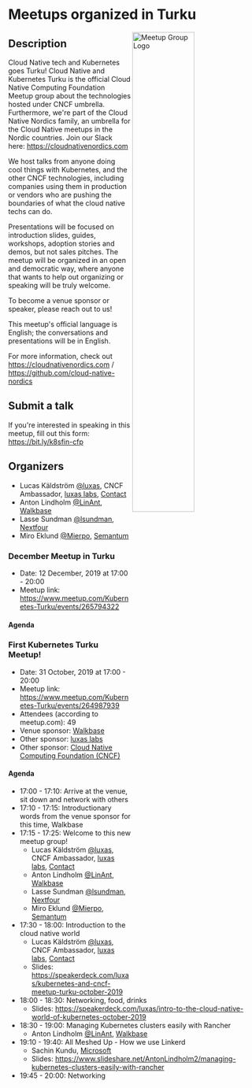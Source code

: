 # Meetups organized in Turku

<img width="50%" align="right" alt="Meetup Group Logo" src="https://secure.meetupstatic.com/photos/event/a/1/b/d/highres_485021405.jpeg">

## Description

<p>Cloud Native tech and Kubernetes goes Turku! Cloud Native and Kubernetes Turku is the official Cloud Native Computing Foundation Meetup group about the technologies hosted under CNCF umbrella. Furthermore, we're part of the Cloud Native Nordics family, an umbrella for the Cloud Native meetups in the Nordic countries. Join our Slack here: <a href="https://cloudnativenordics.com" class="linkified">https://cloudnativenordics.com</a></p> 
<p>We host talks from anyone doing cool things with Kubernetes, and the other CNCF technologies, including companies using them in production or vendors who are pushing the boundaries of what the cloud native techs can do.</p> 
<p>Presentations will be focused on introduction slides, guides, workshops, adoption stories and demos, but not sales pitches. The meetup will be organized in an open and democratic way, where anyone that wants to help out organizing or speaking will be truly welcome.</p> 
<p>To become a venue sponsor or speaker, please reach out to us!</p> 
<p>This meetup's official language is English; the conversations and presentations will be in English.</p> 
<p>For more information, check out <a href="https://cloudnativenordics.com" class="linkified">https://cloudnativenordics.com</a> / <a href="https://github.com/cloud-native-nordics" class="linkified">https://github.com/cloud-native-nordics</a></p>

## Submit a talk

If you're interested in speaking in this meetup, fill out this form: https://bit.ly/k8sfin-cfp

## Organizers

- Lucas Käldström [@luxas](https://github.com/luxas), CNCF Ambassador, [luxas labs](https://luxaslabs.com), [Contact](https://www.cncf.io/speaker/luxas)
- Anton Lindholm [@LinAnt](https://github.com/LinAnt), [Walkbase](https://www.walkbase.com/)
- Lasse Sundman [@lsundman](https://github.com/lsundman), [Nextfour](https://www.nextfour.com/)
- Miro Eklund [@Mierpo](https://github.com/Mierpo), [Semantum](https://www.semantum.fi)

### December Meetup in Turku

- Date: 12 December, 2019 at 17:00 - 20:00
- Meetup link: https://www.meetup.com/Kubernetes-Turku/events/265794322

#### Agenda


### First Kubernetes Turku Meetup!

- Date: 31 October, 2019 at 17:00 - 20:00
- Meetup link: https://www.meetup.com/Kubernetes-Turku/events/264987939
- Attendees (according to meetup.com): 49
- Venue sponsor: [Walkbase](https://www.walkbase.com/)
- Other sponsor: [luxas labs](https://luxaslabs.com)
- Other sponsor: [Cloud Native Computing Foundation (CNCF)](https://www.cncf.io/)

#### Agenda

- 17:00 - 17:10: Arrive at the venue, sit down and network with others 
- 17:10 - 17:15: Introductionary words from the venue sponsor for this time, Walkbase 
- 17:15 - 17:25: Welcome to this new meetup group! 
  - Lucas Käldström [@luxas](https://github.com/luxas), CNCF Ambassador, [luxas labs](https://luxaslabs.com), [Contact](https://www.cncf.io/speaker/luxas)
  - Anton Lindholm [@LinAnt](https://github.com/LinAnt), [Walkbase](https://www.walkbase.com/)
  - Lasse Sundman [@lsundman](https://github.com/lsundman), [Nextfour](https://www.nextfour.com/)
  - Miro Eklund [@Mierpo](https://github.com/Mierpo), [Semantum](https://www.semantum.fi)
- 17:30 - 18:00: Introduction to the cloud native world 
  - Lucas Käldström [@luxas](https://github.com/luxas), CNCF Ambassador, [luxas labs](https://luxaslabs.com), [Contact](https://www.cncf.io/speaker/luxas)
  - Slides: https://speakerdeck.com/luxas/kubernetes-and-cncf-meetup-turku-october-2019
- 18:00 - 18:30: Networking, food, drinks 
  - Slides: https://speakerdeck.com/luxas/intro-to-the-cloud-native-world-of-kubernetes-october-2019
- 18:30 - 19:00: Managing Kubernetes clusters easily with Rancher 
  - Anton Lindholm [@LinAnt](https://github.com/LinAnt), [Walkbase](https://www.walkbase.com/)
- 19:10 - 19:40: All Meshed Up - How we use Linkerd 
  - Sachin Kundu, [Microsoft](https://www.microsoft.com)
  - Slides: https://www.slideshare.net/AntonLindholm2/managing-kubernetes-clusters-easily-with-rancher
- 19:45 - 20:00: Networking 
